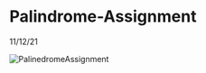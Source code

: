 # Palindrome-Assignment
11/12/21

![PalinedromeAssignment](https://github.com/user-attachments/assets/e6a33b6f-5b54-400f-af2d-584d87f66b78)
